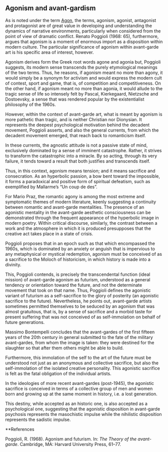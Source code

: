 ## Agonism and avant-gardism

As is noted under the term [Agon](https://narrative-environments.github.io/CourseCompendium/Agon.html), the terms, agonism, agonist, antagonist and protagonist are of great value in developing and understanding the dynamics of narrative environments, particularly when considered from the point of view of dramatic conflict. Renato Poggioli (1968: 65), furthermore, argues that agonism is a moment of enormous import as a disposition within modern culture. The particular significance of agonism within avant-garde art is his specific area of interest, however.

Agonism derives form the Greek root words agone and agonia but, Poggioli suggests, its modern sense transcends the purely etymological meanings of the two terms. Thus, he reasons, if agonism meant no more than agony, it would simply be a synonym for activism and would express the modern cult of contest, sport and game, that is, of competition and competitiveness. On the other hand, if agonism meant no more than agonia, it would allude to the tragic sense of life so intensely felt by Pascal, Kierkegaard, Nietzsche and Dostoevsky, a sense that was rendered popular by the existentialist philosophy of the 1960s.

However, within the context of avant-garde art, what is meant by agonism is more pathetic than tragic, and is neither Christian nor Dionysian. It represents the deepest psychological motivation behind the decadent movement, Poggioli asserts, and also the general currents, from which the decadent movement emerged, that reach back to romanticism itself.

In these currents, the agnostic attitude is not a passive state of mind, exclusively dominated by a sense of imminent catastrophe. Rather, it strives to transform the catastrophic into a miracle. By so acting, through its very failure, it tends toward a result that both justifies and transcends itself.

Thus, in this context, agonism means tension; and it means sacrifice and consecration. As an hyperbolic passion, a bow bent toward the impossible, it forms a paradoxical and positive form of spiritual defeatism, such as exemplified by Mallarme’s “Un coup de des”.

For Mario Praz, the romantic agony is among the most extreme and symptomatic themes of modern literature, keenly suggesting a continuity between romantic and avant-garde mentalities. The presence of an agonistic mentality in the avant-garde aesthetic consciousness can be demonstrated through the frequent appearance of the hyperbolic image in modern poetry. Within critical discourse, similarly, the contrast between a work and the atmosphere in which it is produced presupposes that the creative act takes place in a state of crisis.

Poggioli proposes that in an epoch such as that which encompassed the 1960s, which is dominated by an anxiety or anguish that is impervious to any metaphysical or mystical redemption, agonism must be conceived of as a sacrifice to the Moloch of historicism, in which history is made into a divinity.

This, Poggioli contends, is precisely the transcendental function (ideal mission) of avant-garde agonism as futurism, understood as a general tendency or orientation toward the future, and not the determinate movement that took on that name. Thus, Poggioli defines the agonistic variant of futurism as a self-sacrifice to the glory of posterity (an agonistic sacrifice to the future). Nevertheless, he points out, avant-garde artists sometimes permitted themselves to be seduced by an agonism that was almost gratuitous, that is, by a sense of sacrifice and a morbid taste for present suffering that was not conceived of as self-immolation on behalf of future generations.

Massimo Bontempelli concludes that the avant-gardes of the first fifteen years of the 20th century in general submitted to the fate of the military avant-gardes, from whom the image is taken: they were destined for the slaughter so that after them others might be able to build.

Furthermore, this immolation of the self to the art of the future must be understood not just as an anonymous and collective sacrifice, but also the self-immolation of the isolated creative personality. This agonistic sacrifice is felt as the fatal obligation of the individual artists.

In the ideologies of more recent avant-gardes (post-1945), the agonistic sacrifice is conceived in terms of a collective group of men and women born and growing up at the same moment in history, i.e. a lost generation.

This destiny, while accepted as an historic one, is also accepted as a psychological one, suggesting that the agonistic disposition in avant-garde psychosis represents the masochistic impulse while the nihilistic disposition represents the sadistic impulse.

**References

Poggioli, R. (1968). Agonism and futurism. In: _The Theory of the avant-garde_. Cambridge, MA: Harvard University Press, 61–77.
